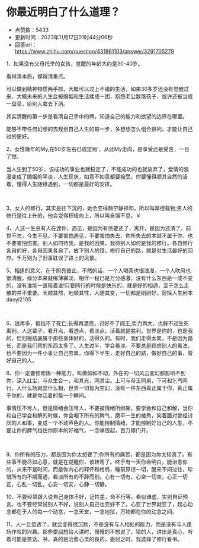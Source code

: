 # 你最近明白了什么道理？
- 点赞数：5433
- 更新时间：2023年11月17日01时44分06秒
- 回答url：https://www.zhihu.com/question/431861103/answer/3291705279
<body>
 <p data-pid="sUtXLPDa">1、如果没有父母托举的女孩，觉醒的年龄大约是30-40岁。</p>
 <p data-pid="7KgNkikP">看得清本质，摸得清重点。</p>
 <p data-pid="CTzd7vX6">可以做到精神物质两手抓，大概可以过上不错的生活，如果30多岁还没有觉醒过来，大概未来的人生会被婚姻和生活揉成一团，抱怨老公数落孩子，或许还被当成一盘菜，给别人拿去下酒。</p>
 <p data-pid="u8CGIKm-">其实清醒的第一步是看清自己手中的牌，知道自己的能力和欲望的边界在哪里。</p>
 <p data-pid="mGmEhTr0">能够不带任何幻想的去规划自己人生的每一步，多想想怎么组合排列，才能让自己过的更好。</p>
 <p data-pid="ErgS1SLw">2、女性晚年的My,在50岁左右已成定局'，从此My走向，是享受还是受苦，一目了然。</p>
 <p data-pid="bi2WMdU4">当人生到了50岁，该成功的事业也就稳定了，不能成功的也就放弃了，爱情的浪漫变成了婚姻的平淡，人生现状，如意不如意都要接受。你要懂得顺其自然的活着，懂得人生随缘遇到，一切都是最好的安排。</p>
 <p class="ztext-empty-paragraph"><br></p>
 <p data-pid="139DcVCm">3、女人的修行，其实是往下沉的，她会变得越宁静祥和，所以叫厚德载物;男人的修行是往上升的，他会变得积极向上，所以叫自强不息。￥</p>
 <p data-pid="nSSYTdCR">4、人这一生总有人在渡你，遇见，是因为有债要还了，离开，是因为还清了。前世不欠，今生不见。不要害怕遇见，不要害怕失去，你所失去的本就不属于你，也不要害怕伤害。别人如何待我，是我的因果，我待别人如何是我的修行。各自修行各自的好，各自因果各自了，放下别人的错，修行自己的路，就是对生活最好的回应。千万别为了旧事耽误了路上的风景。</p>
 <p data-pid="KBaGekIE">5、相逢的意义，在于照亮彼此，不然的话，一个人喝茶也很浪漫，一个人吹风也很清醒。缘分本来就稀薄寡淡，相伴一程已是万分感激，没有什么东西是一成不变的，没有谁能一直陪着谁!只要同行的时候是快乐的，就是好的相遇，至于怎么走散的并不重要。天顺其然，地顺其性，人随其变，一切都是刚刚好。窥探人生剧本daoyi2105</p>
 <p class="ztext-empty-paragraph"><br></p>
 <p data-pid="fOxxwAVv">6、钱再多，抵挡不了死亡;长得再漂亮，讨好不了阎王;势力再大，也躲不过生死离别。人这辈子，看开点，看透点，看淡点。活着就是胜利。世界是你的，也是我的，但归根结底属于那些身体好的，活得久的。有时，我们走得太累，不是因为路长，而是我们背的东西太多了。人生过半，学会看淡。不要总是顾虑别人的看法，也不要因为一件小事让自己劳累。你得下半生，走好自己的路，做好自己的事，管好自己的人。</p>
 <p data-pid="4px--jFv">8、你一定要修修炼一种能力，叫做如如不动，外在的一切风云变幻都影响不到你，深入红尘，与众生合一，和其光，同其尘。上可与帝王同桌，下可和乞丐同行，入什么场就显什么相，世界一切皆为空幻，没有一件东西真正属于你，真正属于你的，就是你活着的每一个瞬间。</p>
 <p data-pid="rzZ-cmhE">事情压不垮人，但是情绪会压垮人，不要被情绪所绑架，要学会和自己和解，当你和自己学会和解的时候，你会咽下所有的脾气，磨平一生的棱角，笑着面对曾经讨厌的人和事，变成一个不动声色的人。你能控制情绪，才能控制好自己的人生，不要让你的脾气挡住你原本的好福气，一念嗔恨起，百万瘴门开。</p>
 <p class="ztext-empty-paragraph"><br></p>
 <p data-pid="YOkQb9k8">9、你所有的压力，都是因为你太想要了;你所有的痛苦，都是因为你太较真了。有些事不能尽如心意，就是在提醒你，该转弯了。终于有一天你会明白，能治愈你的，从来不是时间，而是你内心的释怀和格局，睡前原谅一切，醒来不问过往，珍惜所有的不期而遇，看淡所有的不辞而别。心有一切有，心空一切空，心正一切正，心乱一切乱，心安一切安，心静一切静。</p>
 <p data-pid="19oZBHg8">10、不要经常跟人说自己身体不好，记性差，命不行等，看似谦虚，实则自证预言。也不要经常说别人不好，说别人自己也变好不了。心变了世界就变了，起心动念都在于人的每一个动念，一念天堂，一念地狱，万物都在你的动念之间。</p>
 <p data-pid="YccOpFeT">11、人一旦悟透了，就会变得很沉默，不是没有与人相处的能力，而是没有与人逢场作戏的兴趣。那些委屈想给人讲时，慢慢的不想说了，错的人，讲出是真心，听着可能是笑话。书，真的是治愈心灵的良药，委屈之时，我选择了修行看书。</p>
 <p></p>
</body>